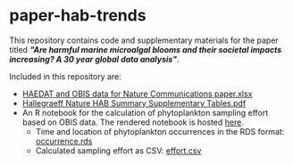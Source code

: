 # paper-hab-trends

This repository contains code and supplementary materials for the paper titled ***"Are harmful marine microalgal blooms and their societal impacts  increasing? A 30 year global data analysis"***.

Included in this repository are:

- [HAEDAT and OBIS data for Nature Communications paper.xlsx](HAEDAT%20and%20OBIS%20data%20for%20Nature%20Communications%20paper.xlsx)
- [Hallegraeff Nature HAB Summary Supplementary Tables.pdf](Hallegraeff%20Nature%20HAB%20Summary%20Supplementary%20Tables.pdf)
- An R notebook for the calculation of phytoplankton sampling effort based on OBIS data. The rendered notebook is hosted [here](https://iobis.github.io/notebook-phytoplankton-effort).
  - Time and location of phytoplankton occurrences in the RDS format: [occurrence.rds](occurrence.rds)
  - Calculated sampling effort as CSV: [effort.csv](effort.csv)

